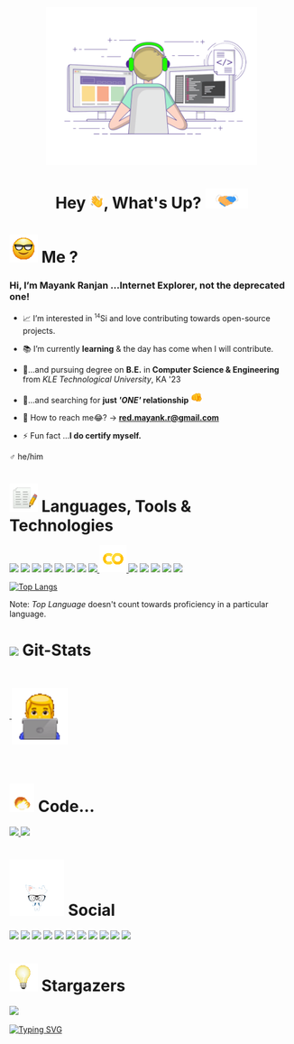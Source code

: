 <p align="center">
    <a href="">
        <img title="" alt="" src="https://github.com/itsMeBuddy/itsMeBuddy/blob/main/gifs/y.gif" width=auto height="280px">
    </a>
</p>

<h1 align="center"> Hey <img src="https://github.com/itsMeBuddy/itsMeBuddy/blob/main/light_weight/wave.gif" width=auto height="25px" >, What's Up? <img src="https://github.com/itsMeBuddy/itsMeBuddy/blob/main/gifs/Handshake.gif" width=auto height="35px" /></h1>

# <img src="https://github.com/itsMeBuddy/itsMeBuddy/blob/main/light_weight/kaalaChasma.gif" width="50px" height=auto > Me ?

<!-- - <a href="" <img src="https://github.com/itsMeBuddy/itsMeBuddy/blob/main/gifs/Handshake.gif"/><a> -->

<h3> Hi, I’m Mayank Ranjan ...Internet Explorer, not the deprecated one! </h3>

- 📈 I’m interested in <sup><small>14</small></sup>Si and love contributing towards open-source projects.

- 📚 I’m currently **learning** & the day has come when I will contribute.

- 🥱...and pursuing degree on **B.E.** in **Computer Science & Engineering** from _KLE Technological University_, KA '23

- 👧...and searching for **just _'ONE'_ relationship** <img src="https://github.com/itsMeBuddy/itsMeBuddy/blob/main/light_weight/you.gif" width="20px" height=auto />
- 📮 How to reach me😂? -> **red.mayank.r@gmail.com**

- ⚡ Fun fact ...**I do certify myself.**

♂ he/him

# <img src="https://github.com/itsMeBuddy/itsMeBuddy/blob/main/light_weight/lang.gif" width="50px" height=auto /> Languages, Tools & Technologies

<p align="left">
    <a title="C++17"        href="https://cplusplus.com/">                                          <img src="https://img.icons8.com/color/48/000000/c-plus-plus-logo.png"/></a>
    <a title="Python"       href="https://www.python.org/">                                         <img src="https://img.icons8.com/color/48/000000/python--v1.png"/></a>
    <!-- <a title="HTML"         href="https://html.com/">                                               <img src="https://img.icons8.com/color/48/000000/html-5--v1.png"/></a> -->
    <!-- <a title="CSS"          href="https://css-tricks.com/">                                         <img src="https://img.icons8.com/color/48/000000/css3.png"/></a> -->
    <!-- <a title="JavaScript"   href="https://www.javascript.com/">                                     <img src="https://img.icons8.com/color/48/000000/javascript--v1.png"/></a> -->
    <a title="vmware"       href="https://www.vmware.com/in.html">                                  <img src="https://img.icons8.com/fluency/48/000000/old-vmware-logo.png"/></a>
    <a title="OpenStack"    href="https://www.openstack.org/">                                      <img src="https://img.icons8.com/color/48/000000/openstack.png"/></a>
    <a title="vscode"       href="https://code.visualstudio.com/">                                  <img src="https://img.icons8.com/color/48/000000/visual-studio--v2.png"/></a>
    <a title="jupyter"      href="https://jupyter.org/">                                            <img src="https://img.icons8.com/fluency/48/000000/jupyter.png"/></a>
    <a title="ANACONDA"     href="https://www.anaconda.com/">                                       <img src="https://img.icons8.com/fluency/48/000000/anaconda--v2.png"/></a>
    <a title="TensorFlow"   href="https://www.tensorflow.org/">                                     <img src="https://img.icons8.com/color/48/000000/tensorflow.png"/>
    <a title="Colab"        href="https://colab.research.google.com/">                              <img src="https://github.com/itsMeBuddy/itsMeBuddy/blob/main/icons/colab.png"/> 
    <a title="Git"          href="https://git-scm.com/">                                            <img src="https://img.icons8.com/color/48/000000/git.png"/></a>
    <a title="GitHub"       href="https://github.com/">                                             <img src="https://img.icons8.com/fluency/48/000000/github.png"/></a>
    <a title="hp"           href="https://www.hp.com/in-en/home.html">                              <img src="https://img.icons8.com/color/48/000000/hp.png"/></a>
    <a title="Windows 10"   href="https://www.microsoft.com/en-in/software-download/windows10">     <img src="https://img.icons8.com/color/48/000000/windows-10.png"/></a>
    <a title="Linux Mint"   href="https://linuxmint.com/">                                          <img src="https://img.icons8.com/color/48/000000/linux-mint.png"/></a>
    <!-- <a title="" href=""><img src=""/></a> -->
    <!-- <a title="" href=""><img src=""/></a> -->
    <!-- <a title="" href=""><img src=""/></a> -->

</p>

[![Top Langs](https://github-readme-stats.vercel.app/api/top-langs/?username=itsMeBuddy&theme=github_dark&hide_border=true&langs_count=5&layout=compact)](https://github.com/anuraghazra/github-readme-stats)

Note: _Top Language_ doesn't count towards proficiency in a particular language.

# <img src="https://github.com/itsMeBuddy/itsMeBuddy/blob/main/gifs/upDown.gif" width=auto height="50px"> Git-Stats

<p align="center">
    <a href="https://streak-stats.demolab.com?user=itsMeBuddy&theme=github-dark-blue&hide_border=false">
        <img title="" alt="" src="https://streak-stats.demolab.com?user=itsMeBuddy&theme=github-dark-blue&hide_border=false"/>
    </a>
</p>

<p align="left">
    <a href="https://github-readme-stats.vercel.app/api?username=itsMeBuddy&show_icons=true&theme=github_dark&hide_border=true">
        <img title="" alt="" src="https://github-readme-stats.vercel.app/api?username=itsMeBuddy&show_icons=true&theme=github_dark&hide_border=true"/>
    </a>
    <a>
        <img src="https://github.com/itsMeBuddy/itsMeBuddy/blob/main/light_weight/men.gif" width=100px height="100px" align="center">
    </a>
</p>

<p align="center">
    <a href="https://activity-graph.herokuapp.com/graph?username=itsMeBuddy&bg_color=0D1117&color=529BED&line=529BED&point=FFFFFF&hide_border=true">
        <img title="" alt="" src="https://activity-graph.herokuapp.com/graph?username=itsMeBuddy&bg_color=0D1117&color=529BED&line=529BED&point=FFFFFF&hide_border=true"/>
    </a>
</p>


# <img src="https://github.com/itsMeBuddy/itsMeBuddy/blob/main/gifs/blast.gif" width=auto height="50px"> Code...


<p align="left">
    <a href="https://leetcode.com/red_mayankr/" target="_blank">
        <img width=45% src="https://leetcard.jacoblin.cool/red_mayankr?ext=heatmap"/>
    </a>
    <a href="https://www.codechef.com/users/m_ayankr" target="_blank">
        <img width=50% src="https://cp-cards.herokuapp.com/?name=m_ayankr&codeforces=m_ayankr&codechef=m_ayankr"/>
    </a>
</p>



<!-- ... -->
# <img src="https://github.com/itsMeBuddy/itsMeBuddy/blob/main/gifs/social.gif" width=auto height="100px"> Social
<p align="left">
    <a title="Instagram"    href="https://www.instagram.com/m.ayank.r/">                    <img src="https://img.icons8.com/3d-fluency/48/000000/instagram-new.png"/></a>
    <a title="Facebook"     href="https://www.facebook.com/mayank.ranjan.96742/">           <img src="https://img.icons8.com/color/48/000000/facebook-new.png"/></a>
    <a title="WhatsApp"     href="x">                         <img src="https://img.icons8.com/color/48/000000/whatsapp.png"/></a>
    <a title="Snapchat"     href="https://www.snapchat.com/add/m_ranjan21">                 <img src="https://img.icons8.com/color/48/000000/snapchat-circled-logo.png"/></a>
    <a title="Telegram"     href="https://t.me/aila_jaadu">                                 <img src="https://img.icons8.com/color/48/000000/telegram-app.png"/></a>
    <a title="Reddit"       href="https://www.reddit.com/user/BillageAreaPupil">            <img src="https://img.icons8.com/doodle/48/000000/reddit--v4.png"/></a>
    <a title="Twitter"      href="https://twitter.com/mayankranjan03">                      <img src="https://img.icons8.com/color/48/000000/twitter--v2.png"/></a>
    <a title="Twitch"       href="https://www.twitch.tv/m_ayank_r">                         <img src="https://img.icons8.com/3d-fluency/48/000000/3d-fluency-twitch.png"/></a>
    <a title="Discord"      href="https://discord.com/users/687016247258513454">            <img src="https://img.icons8.com/color/48/000000/discord-logo.png"/></a>
    <a title="Steam"        href="https://steamcommunity.com/profiles/76561198936257880/">  <img src="https://img.icons8.com/fluency/48/000000/steam.png"/></a>
    <a title="LinkedIn"     href="https://www.linkedin.com/in/mayank--ranjan/">                 <img src="https://img.icons8.com/color/48/000000/linkedin.png"/></a>
</p>



<!-- ... -->

# <img src="https://github.com/itsMeBuddy/itsMeBuddy/blob/main/light_weight/bulb.gif" width=auto height="50px"> Stargazers

<a href="https://github.com/itsMeBuddy/">
    <img src="https://komarev.com/ghpvc/?username=itsMeBuddy">
</a>



[![Typing SVG](https://readme-typing-svg.demolab.com?font=Google+Sans&weight=600&size=15&duration=3000&pause=1000&multiline=true&width=435&lines=don't+drink+coffee+%E2%98%95;...caffeine+fat+cut+karti+hai+yaar)](https://git.io/typing-svg)
